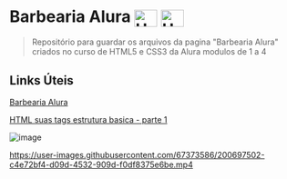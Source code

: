 # Barbearia Alura <img align="center" alt="Ubiratan-Jv" height="30" width="40" img src="https://cdn.jsdelivr.net/gh/devicons/devicon/icons/html5/html5-original-wordmark.svg" /> <img align="center" alt="Ubiratan-Jv" height="30" width="40" img src="https://cdn.jsdelivr.net/gh/devicons/devicon/icons/css3/css3-original-wordmark.svg" />

> Repositório para guardar os arquivos da pagina "Barbearia Alura" criados no curso de HTML5 e CSS3 da Alura modulos de 1 a 4
 
 ## Links Úteis
 [Barbearia Alura](https://curso-de-html-5-e-css-3.vercel.app/index.html)
 
 [HTML suas tags estrutura basica - parte 1](https://www.alura.com.br/artigos/o-que-e-html-suas-tags-parte-1-estrutura-basica)
 
  
![image](https://user-images.githubusercontent.com/67373586/200919409-9b7cc894-70e9-43fb-bca5-c620b8856524.png)


https://user-images.githubusercontent.com/67373586/200697502-c4e72bf4-d09d-4532-909d-f0df8375e6be.mp4

 

          
